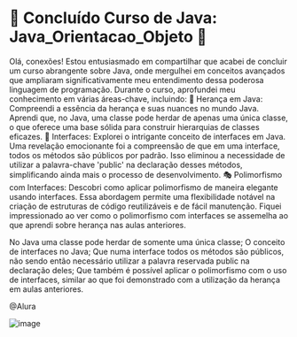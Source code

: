 # 🚀 Concluído Curso de Java: Java_Orientacao_Objeto 🚀
Olá, conexões! Estou entusiasmado em compartilhar que acabei de concluir um curso abrangente sobre Java, onde mergulhei em conceitos avançados que ampliaram significativamente meu entendimento dessa poderosa linguagem de programação.
Durante o curso, aprofundei meu conhecimento em várias áreas-chave, incluindo:
🔗 Herança em Java: Compreendi a essência da herança e suas nuances no mundo Java. Aprendi que, no Java, uma classe pode herdar de apenas uma única classe, o que oferece uma base sólida para construir hierarquias de classes eficazes.
🔄 Interfaces: Explorei o intrigante conceito de interfaces em Java. Uma revelação emocionante foi a compreensão de que em uma interface, todos os métodos são públicos por padrão. Isso eliminou a necessidade de utilizar a palavra-chave 'public' na declaração desses métodos, simplificando ainda mais o processo de desenvolvimento.
🎭 Polimorfismo com Interfaces: Descobri como aplicar polimorfismo de maneira elegante usando interfaces. Essa abordagem permite uma flexibilidade notável na criação de estruturas de código reutilizáveis e de fácil manutenção. Fiquei impressionado ao ver como o polimorfismo com interfaces se assemelha ao que aprendi sobre herança nas aulas anteriores.

No Java uma classe pode herdar de somente uma única classe;
O conceito de interfaces no Java;
Que numa interface todos os métodos são públicos, não sendo então necessário utilizar a palavra reservada public na declaração deles;
Que também é possível aplicar o polimorfismo com o uso de interfaces, similar ao que foi demonstrado com a utilização da herança em aulas anteriores.

@Alura

![image](https://github.com/Fabio-Argona/Java_Orientacao_Objeto/assets/128233610/d8817675-0fd9-492e-a77f-21d6f77134e7)
